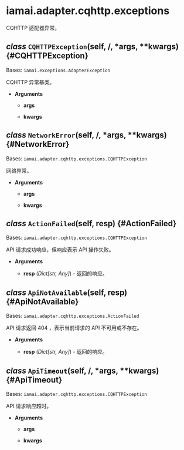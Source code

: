 # iamai.adapter.cqhttp.exceptions

CQHTTP 适配器异常。

## *class* `CQHTTPException`(self, /, *args, **kwargs) {#CQHTTPException}

Bases: `iamai.exceptions.AdapterException`

CQHTTP 异常基类。

- **Arguments**

  - **args**

  - **kwargs**

## *class* `NetworkError`(self, /, *args, **kwargs) {#NetworkError}

Bases: `iamai.adapter.cqhttp.exceptions.CQHTTPException`

网络异常。

- **Arguments**

  - **args**

  - **kwargs**

## *class* `ActionFailed`(self, resp) {#ActionFailed}

Bases: `iamai.adapter.cqhttp.exceptions.CQHTTPException`

API 请求成功响应，但响应表示 API 操作失败。

- **Arguments**

  - **resp** (*Dict[str, Any]*) - 返回的响应。

## *class* `ApiNotAvailable`(self, resp) {#ApiNotAvailable}

Bases: `iamai.adapter.cqhttp.exceptions.ActionFailed`

API 请求返回 404 ，表示当前请求的 API 不可用或不存在。

- **Arguments**

  - **resp** (*Dict[str, Any]*) - 返回的响应。

## *class* `ApiTimeout`(self, /, *args, **kwargs) {#ApiTimeout}

Bases: `iamai.adapter.cqhttp.exceptions.CQHTTPException`

API 请求响应超时。

- **Arguments**

  - **args**

  - **kwargs**